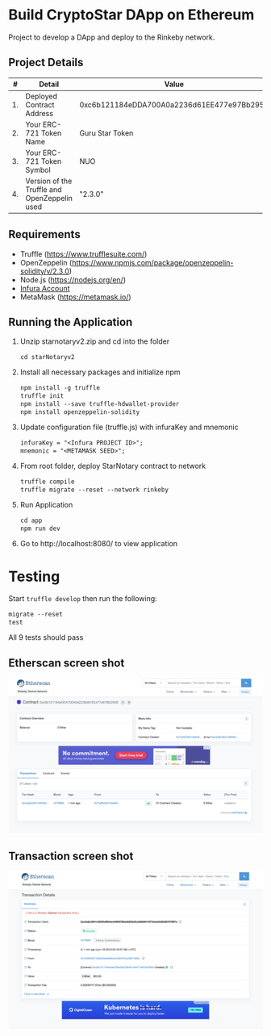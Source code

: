 # Build CryptoStar DApp on Ethereum

Project to develop a DApp and deploy to the Rinkeby network.

## Project Details

| #   | Detail                                       | Value                                      |
| --- | -------------------------------------------- | ------------------------------------------ |
| 1.  | Deployed Contract Address                    | 0xc6b121184eDDA700A0a2236d61EE477e97Bb295B |
| 2.  | Your ERC-721 Token Name                      | Guru Star Token                            |
| 3.  | Your ERC-721 Token Symbol                    | NUO                                        |
| 4.  | Version of the Truffle and OpenZeppelin used | "2.3.0"                                    |

## Requirements

- Truffle (https://www.trufflesuite.com/)
- OpenZeppelin (https://www.npmjs.com/package/openzeppelin-solidity/v/2.3.0)
- Node.js (https://nodejs.org/en/)
- [Infura Account](https://infura.io/)
- MetaMask (https://metamask.io/)

## Running the Application

1. Unzip starnotaryv2.zip and cd into the folder

   ```
   cd starNotaryv2
   ```

2. Install all necessary packages and initialize npm

   ```
   npm install -g truffle
   truffle init
   npm install --save truffle-hdwallet-provider
   npm install openzeppelin-solidity
   ```

3. Update configuration file (truffle.js) with infuraKey and mnemonic

   ```
   infuraKey = "<Infura PROJECT ID>";
   mnemonic = "<METAMASK SEED>";

   ```

4. From root folder, deploy StarNotary contract to network
   ```
   truffle compile
   truffle migrate --reset --network rinkeby
   ```
5. Run Application
   ```
   cd app
   npm run dev
   ```
6. Go to http://localhost:8080/ to view application

# Testing

Start `truffle develop` then run the following:

```
migrate --reset
test
```

All 9 tests should pass

## Etherscan screen shot

![Etherscan](./Etherscan1.png?raw=true "Etherscan Image")

## Transaction screen shot

![Transaction](./transaction.png?raw=true "Transaction Details image")
